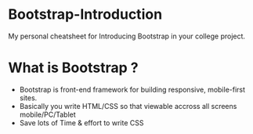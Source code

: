 # Bootstrap-Introduction
My personal cheatsheet for Introducing Bootstrap in your college project.

# What is Bootstrap ?
- Bootstrap is front-end framework for building responsive, mobile-first sites.
- Basically you write HTML/CSS so that viewable accross all screens mobile/PC/Tablet
- Save lots of Time & effort to write CSS
